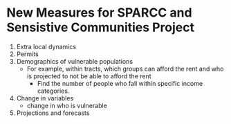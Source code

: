 # New Measures for SPARCC and Sensistive Communities Project

1. Extra local dynamics
2. Permits
3. Demographics of vulnerable populations 
	* For example, within tracts, which groups can afford the rent and who is projected to not be able to afford the rent
		* Find the number of people who fall within specific income categories. 
4. Change in variables
	* change in who is vulnerable
5. Projections and forecasts
